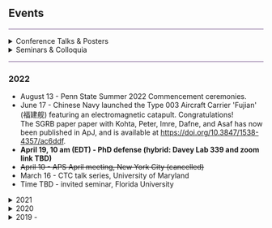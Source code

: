 ## Events
<hr style="height:2px;border-width:0;color:gray;background-color:#B3A1BF">
<details><summary> Conference Talks & Posters</summary>
  <ul>
 <li> 07/2021 - contributed talk, European Physical Society Conference on High Energy Physics (EPS-HEP)</li>
 <li> 04/2021 - contributed talk, APS April Meeting (virtual)</li>
  <li>08/2020 - contributed taik, Time-Domain High-Energy Messenger Astrophysics Workshop, University of Kyoto, Japan</li> 
   <li>07/2019 - (poster)36th International Cosmic Ray Conference (ICRC), Madison, WI</li>
  <li>06/2019 - contributed talk, IGC@25: Multimessenger Universe Workshop, State College, PA</li>
   <li>01/2018 - contributed talk, APS April meeting, Columbus, OH</li>
   </ul>
</details>

 <details><summary> Seminars & Colloquia</summary>
  <ul> 
   <li> 03/2021 - CTC talk series, University of Maryland </li>
   <li> 12/2021 - HEP seminar, Columbia University [<a href="https://yuan-cc.github.io/files/columbia_slides.pdf">Slides</a>]</li>
   <li> 11/2021 - talk, THAT seminar, DESY (virtual)</li>
   <li> 10/2021 - talk, astronomy colloquium, UNLV (virtual)</li>
   <li>10/2020 - CCAPP AstroParticle Lunch, OSU (virtual) </li>
   <li>10/2020 - astronomical seminar, Tohoku University, Japan (virtual)</li> 
   <li>09/2020 - lunch talk, Dept. of Astronomy & Astrophysics, Penn State </li>
   <li>08/2015 - lunch talk, Dept. of Astronomy & Astrophysics, Penn State</li>
  </ul>
</details>  
   
<hr style="height:2px;border-width:0;color:gray;background-color:#B3A1BF">


### 2022
* August 13 - Penn State Summer 2022 Commencement ceremonies. 
* June 17 - Chinese Navy launched the Type 003 Aircraft Carrier 'Fujian' (福建舰) featuring an electromagnetic catapult. Congratulations! <br /> The SGRB paper paper with Kohta, Peter, Imre, Dafne, and Asaf has now been published in ApJ, and is available at https://doi.org/10.3847/1538-4357/ac6ddf.
* **April 19, 10 am (EDT) - PhD defense (hybrid: Davey Lab 339 and zoom link TBD)**
* ~~April 10 - APS April meeting, New York City (cancelled)~~
* March 16 - CTC talk series, University of Maryland
* Time TBD - invited seminar, Florida University

<details><summary>2021</summary>
 <ul>
<li> 12/2021 - HEP seminar, Columbia University [<a href="https://yuan-cc.github.io/files/columbia_slides.pdf">Slides</a>]</li>
<li> 11/2021 - talk, THAT seminar, DESY (virtual)</li>
<li> 10/2021 - talk, astronomy colloquium, UNLV (virtual)</li>
<li> 07/2021 - contributed talk, European Physical Society Conference on High Energy Physics (EPS-HEP)</li>
<li> 04/2021 - contributed talk, APS April Meeting (virtual)</li>
   </ul>
</details>

<details><summary>2020</summary>
  <ul>
   <li>10/2020 - CCAPP AstroParticle Lunch, OSU (virtual) </li>
   <li>10/2020 - astronomical seminar, Tohoku University, Japan (virtual)</li> 
   <li>09/2020 - lunch talk, Dept. of Astronomy & Astrophysics, Penn State </li>
   <li>08/2020 - contributed taik, Time-Domain High-Energy Messenger Astrophysics Workshop, University of Kyoto, Japan</li>
   </ul>
</details>

<details><summary>2019 - </summary>
 <ul>
<li>07/2019 - (poster)36th International Cosmic Ray Conference (ICRC), Madison, WI</li>
<li>06/2019 - contributed talk, IGC@25: Multimessenger Universe Workshop, State College, PA</li>
<li>04/2018 - passed the Doctoral Comprehensive Exam </li>
<li>01/2018 - contributed talk, APS April meeting, Columbus, OH</li>
<li>10/2016 - passed the candidancy exam </li>
<li>06/2016 - obtained B.Sc. of Astronomy from Nanjing University</li>
<li>08/2015 - lunch talk, Dept. of Astronomy & Astrophysics, Penn State</li>
<li>07/2015 - REU internship, host institute: Dept. of Astronomy & Astrophysics, Penn State</li>

  </ul>
</details>
